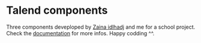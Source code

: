 # Talend components
Three components deveploped by [Zaina idlhadj](https://github.com/ZainaIdlhadj) and me for a school project.
Check the [documentation](https://www.notion.so/documentationtalend/Documentation-ETL-34dd6099592c4669b22516700884c48a) for more infos.
Happy codding ^^.

